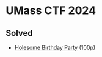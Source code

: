 # UMass CTF 2024

## Solved

-   [Holesome Birthday Party](./00_WEB:_Holesome_Birtheday_Party.md) (100p)

